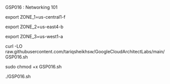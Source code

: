 GSP016 :  Networking 101 

export ZONE_1=us-central1-f

export ZONE_2=us-east4-b

export ZONE_3=us-west1-a

curl -LO raw.githubusercontent.com/tariqsheikhsw/GoogleCloudArchitectLabs/main/GSP016.sh

sudo chmod +x GSP016.sh

./GSP016.sh
